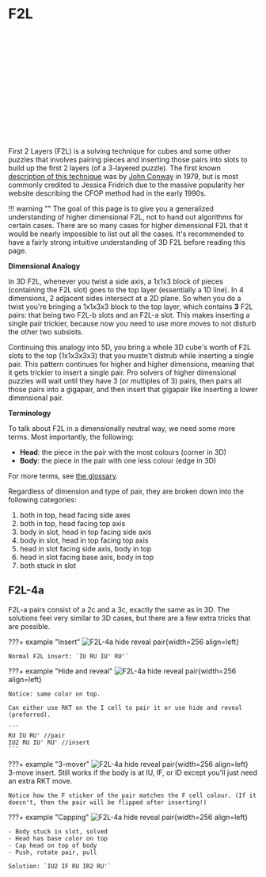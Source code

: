 # F2L

<center>
<div style="width:200px; height:219px">
    <script>AnimCube3("config=../../assets/animcube/AnimCube3.txt&facelets=lllllllllwwwwwwwwwLRRLRRLRRlooloolooLLLBBBBBBlgglgglgg")</script>   
</div>
</center>

First 2 Layers (F2L) is a solving technique for cubes and some other puzzles that involves pairing pieces and inserting those pairs into slots to build up the first 2 layers (of a 3-layered puzzle). The first known [description of this technique](https://www.cubinghistory.com/3x3/Methods/CFOP#first-two-layers) was by [John Conway](https://en.wikipedia.org/wiki/John_Horton_Conway) in 1979, but is most commonly credited to Jessica Fridrich due to the massive popularity her website describing the CFOP method had in the early 1990s.

!!! warning ""
    The goal of this page is to give you a generalized understanding of higher dimensional F2L, not to hand out algorithms for certain cases. There are so many cases for higher dimensional F2L that it would be nearly impossible to list out all the cases. It's recommended to have a fairly strong intuitive understanding of 3D F2L before reading this page.

**Dimensional Analogy**

In 3D F2L, whenever you twist a side axis, a 1x1x3 block of pieces (containing the F2L slot) goes to the top layer (essentially a 1D line). In 4 dimensions, 2 adjacent sides intersect at a 2D plane. So when you do a twist you're bringing a 1x1x3x3 block to the top layer, which contains **3** F2L pairs: that being two F2L-b slots and an F2L-a slot. This makes inserting a single pair trickier, because now you need to use more moves to not disturb the other two subslots.

Continuing this analogy into 5D, you bring a whole 3D cube's worth of F2L slots to the top (1x1x3x3x3) that you mustn't distrub while inserting a single pair. This pattern continues for higher and higher dimensions, meaning that it gets trickier to insert a single pair. Pro solvers of higher dimensional puzzles will wait until they have 3 (or multiples of 3) pairs, then pairs all those pairs into a gigapair, and then insert that gigapair like inserting a lower dimensional pair.

**Terminology**

To talk about F2L in a dimensionally neutral way, we need some more terms. Most importantly, the following:

- **Head**: the piece in the pair with the most colours (corner in 3D)
- **Body**: the piece in the pair with one less colour (edge in 3D)

For more terms, see [the glossary](https://hypercubing.xyz/glossary/).


Regardless of dimension and type of pair, they are broken down into the following categories:

1. both in top, head facing side axes
2. both in top, head facing top axis
3. body in slot, head in top facing side axis
4. body in slot, head in top facing top axis
5. head in slot facing side axis, body in top
6. head in slot facing base axis, body in top
7. both stuck in slot



## F2L-4a

F2L-a pairs consist of a 2c and a 3c, exactly the same as in 3D. The solutions feel very similar to 3D cases, but there are a few extra tricks that are possible.


???+ example "Insert"
    ![F2L-4a hide reveal pair](https://assets.hypercubing.xyz/img/virt/F2L/F2L-4a_3.png){width=256 align=left}

    Normal F2L insert: `IU RU IU' RU'`

???+ example "Hide and reveal"
    ![F2L-4a hide reveal pair](https://assets.hypercubing.xyz/img/virt/F2L/F2L-4a_1.png){width=256 align=left}

    Notice: same color on top. 
    
    Can either use RKT on the I cell to pair it or use hide and reveal (preferred).

    ```
    RU IU RU' //pair
    IU2 RU IU' RU' //insert
    ```

???+ example "3-mover"
    ![F2L-4a hide reveal pair](https://assets.hypercubing.xyz/img/virt/F2L/F2L-4a_4.png){width=256 align=left}
    3-move insert. Still works if the body is at IU, IF, or ID except you'll just need an extra RKT move.

    Notice how the F sticker of the pair matches the F cell colour. (If it doesn't, then the pair will be flipped after inserting!)

???+ example "Capping"
    ![F2L-4a hide reveal pair](https://assets.hypercubing.xyz/img/virt/F2L/F2L-4a_2.png){width=256 align=left}

    - Body stuck in slot, solved
    - Head has base color on top
    - Cap head on top of body
    - Push, rotate pair, pull
    
    Solution: `IU2 IF RU IR2 RU'`
